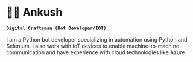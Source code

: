 # 🏄‍♂️ Ankush

**`Digital Craftsman (Bot Developer/IOT)`**

I am a Python bot developer specializing in automation using Python and Selenium. I also work with IoT devices to enable machine-to-machine
 communication and have experience with cloud technologies like Azure. 
 
     
 
